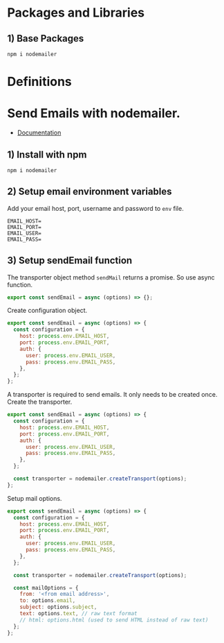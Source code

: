 # Packages and Libraries

## 1) Base Packages

```
npm i nodemailer
```

# Definitions

# Send Emails with nodemailer.

- [Documentation](https://nodemailer.com)

## 1) Install with npm

```
npm i nodemailer
```

## 2) Setup email environment variables

Add your email host, port, username and password to `env` file.

```
EMAIL_HOST=
EMAIL_PORT=
EMAIL_USER=
EMAIL_PASS=
```

## 3) Setup sendEmail function

The transporter object method `sendMail` returns a promise. So use async function.

```js
export const sendEmail = async (options) => {};
```

Create configuration object.

```js
export const sendEmail = async (options) => {
  const configuration = {
    host: process.env.EMAIL_HOST,
    port: process.env.EMAIL_PORT,
    auth: {
      user: process.env.EMAIL_USER,
      pass: process.env.EMAIL_PASS,
    },
  };
};
```

A transporter is required to send emails. It only needs to be created once. Create the transporter.

```javascript
export const sendEmail = async (options) => {
  const configuration = {
    host: process.env.EMAIL_HOST,
    port: process.env.EMAIL_PORT,
    auth: {
      user: process.env.EMAIL_USER,
      pass: process.env.EMAIL_PASS,
    },
  };

  const transporter = nodemailer.createTransport(options);
};
```

Setup mail options.

```javascript
export const sendEmail = async (options) => {
  const configuration = {
    host: process.env.EMAIL_HOST,
    port: process.env.EMAIL_PORT,
    auth: {
      user: process.env.EMAIL_USER,
      pass: process.env.EMAIL_PASS,
    },
  };

  const transporter = nodemailer.createTransport(options);

  const mailOptions = {
    from: '<from email address>',
    to: options.email,
    subject: options.subject,
    text: options.text, // raw text format
    // html: options.html (used to send HTML instead of raw text)
  };
};
```
